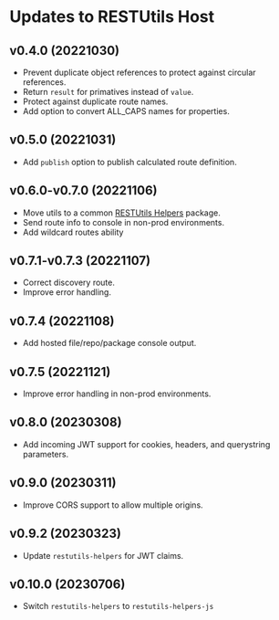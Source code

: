 # Updates to RESTUtils Host

## v0.4.0 (20221030)

* Prevent duplicate object references to protect against circular references.
* Return `result` for primatives instead of `value`.
* Protect against duplicate route names.
* Add option to convert ALL_CAPS names for properties.

## v0.5.0 (20221031)

* Add `publish` option to publish calculated route definition.

## v0.6.0-v0.7.0 (20221106)

* Move utils to a common [RESTUtils Helpers](https://www.npmjs.com/package/restutils-helpers) package.
* Send route info to console in non-prod environments.
* Add wildcard routes ability

## v0.7.1-v0.7.3 (20221107)

* Correct discovery route.  
* Improve error handling.  

## v0.7.4 (20221108)

* Add hosted file/repo/package console output.

## v0.7.5 (20221121)

* Improve error handling in non-prod environments.

## v0.8.0 (20230308)

* Add incoming JWT support for cookies, headers, and querystring parameters.

## v0.9.0 (20230311)

* Improve CORS support to allow multiple origins.

## v0.9.2 (20230323)

* Update `restutils-helpers` for JWT claims.

## v0.10.0 (20230706)

* Switch `restutils-helpers` to `restutils-helpers-js`
